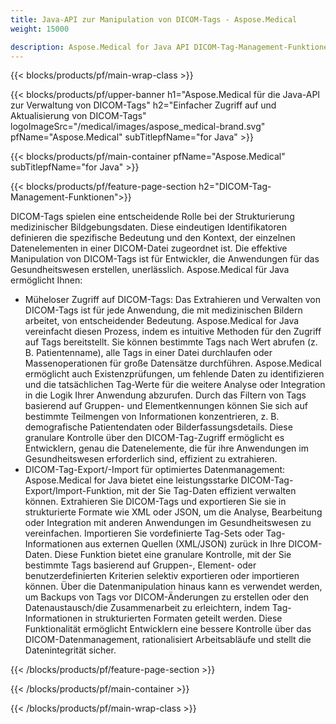 ```yaml
---
title: Java-API zur Manipulation von DICOM-Tags - Aspose.Medical
weight: 15000

description: Aspose.Medical for Java API DICOM-Tag-Management-Funktionen
---
```


{{< blocks/products/pf/main-wrap-class >}}

{{< blocks/products/pf/upper-banner h1="Aspose.Medical für die Java-API zur Verwaltung von DICOM-Tags" h2="Einfacher Zugriff auf und Aktualisierung von DICOM-Tags" logoImageSrc="/medical/images/aspose_medical-brand.svg" pfName="Aspose.Medical" subTitlepfName="for Java" >}}

{{< blocks/products/pf/main-container pfName="Aspose.Medical" subTitlepfName="for Java" >}}

{{< blocks/products/pf/feature-page-section h2="DICOM-Tag-Management-Funktionen">}}

<p>DICOM-Tags spielen eine entscheidende Rolle bei der Strukturierung medizinischer Bildgebungsdaten. Diese eindeutigen Identifikatoren definieren die spezifische Bedeutung und den Kontext, der einzelnen Datenelementen in einer DICOM-Datei zugeordnet ist. Die effektive Manipulation von DICOM-Tags ist für Entwickler, die Anwendungen für das Gesundheitswesen erstellen, unerlässlich. Aspose.Medical für Java ermöglicht Ihnen:</p>

<ul>
<li>Müheloser Zugriff auf DICOM-Tags: Das Extrahieren und Verwalten von DICOM-Tags ist für jede Anwendung, die mit medizinischen Bildern arbeitet, von entscheidender Bedeutung. Aspose.Medical for Java vereinfacht diesen Prozess, indem es intuitive Methoden für den Zugriff auf Tags bereitstellt. Sie können bestimmte Tags nach Wert abrufen (z. B. Patientenname), alle Tags in einer Datei durchlaufen oder Massenoperationen für große Datensätze durchführen. Aspose.Medical ermöglicht auch Existenzprüfungen, um fehlende Daten zu identifizieren und die tatsächlichen Tag-Werte für die weitere Analyse oder Integration in die Logik Ihrer Anwendung abzurufen. Durch das Filtern von Tags basierend auf Gruppen- und Elementkennungen können Sie sich auf bestimmte Teilmengen von Informationen konzentrieren, z. B. demografische Patientendaten oder Bilderfassungsdetails. Diese granulare Kontrolle über den DICOM-Tag-Zugriff ermöglicht es Entwicklern, genau die Datenelemente, die für ihre Anwendungen im Gesundheitswesen erforderlich sind, effizient zu extrahieren.</li>
<li>DICOM-Tag-Export/-Import für optimiertes Datenmanagement: Aspose.Medical for Java bietet eine leistungsstarke DICOM-Tag-Export/Import-Funktion, mit der Sie Tag-Daten effizient verwalten können. Extrahieren Sie DICOM-Tags und exportieren Sie sie in strukturierte Formate wie XML oder JSON, um die Analyse, Bearbeitung oder Integration mit anderen Anwendungen im Gesundheitswesen zu vereinfachen. Importieren Sie vordefinierte Tag-Sets oder Tag-Informationen aus externen Quellen (XML/JSON) zurück in Ihre DICOM-Daten. Diese Funktion bietet eine granulare Kontrolle, mit der Sie bestimmte Tags basierend auf Gruppen-, Element- oder benutzerdefinierten Kriterien selektiv exportieren oder importieren können. Über die Datenmanipulation hinaus kann es verwendet werden, um Backups von Tags vor DICOM-Änderungen zu erstellen oder den Datenaustausch/die Zusammenarbeit zu erleichtern, indem Tag-Informationen in strukturierten Formaten geteilt werden. Diese Funktionalität ermöglicht Entwicklern eine bessere Kontrolle über das DICOM-Datenmanagement, rationalisiert Arbeitsabläufe und stellt die Datenintegrität sicher.</li>
</ul>

{{< /blocks/products/pf/feature-page-section >}}

{{< /blocks/products/pf/main-container >}}

{{< /blocks/products/pf/main-wrap-class >}}